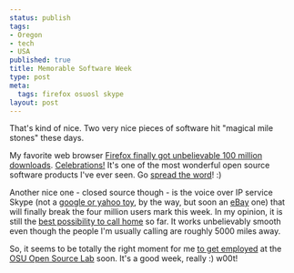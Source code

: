 ```yaml
--- 
status: publish
tags: 
- Oregon
- tech
- USA
published: true
title: Memorable Software Week
type: post
meta: 
  tags: firefox osuosl skype
layout: post
---
```

That's kind of nice. Two very nice pieces of software hit "magical mile stones" these days.

My favorite web browser <a href="http://alex.polvi.net/2005/10/19/100000000-downloads/">Firefox finally got unbelievable 100 million downloads</a>. <a href="http://www.spreadfirefox.com/say-cheese.html">Celebrations!</a> It's one of the most wonderful open source software products I've ever seen. Go <a href="http://www.spreadfirefox.com/">spread the word</a>! :)

Another nice one - closed source though - is the voice over IP service Skype (not a <a href="http://fredericiana.com/2005/10/18/why-not-call-your-child-google/">google or yahoo toy</a>, by the way, but soon an <a href="http://news.bbc.co.uk/1/hi/business/4237338.stm">eBay</a> one) that will finally break the four million users mark this week. In my opinion, it is still the <a href="http://fredericiana.de/archives/2005/09/10/mit-skypeout-nach-hause-telefonieren/">best possibility to call home</a> so far. It works unbelievably smooth even though the people I'm usually calling are roughly 5000 miles away.

So, it seems to be totally the right moment for me <a href="http://osuosl.org/news_folder/studentdev">to get employed</a> at the <a href="http://osuosl.org/">OSU Open Source Lab</a> soon. It's a good week, really :) w00t!
